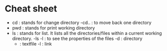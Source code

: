# Cheat sheet
- cd : stands for change directory
  -cd.. : to move back one directory
- pwd : stands for print working directory
- ls : stands for list. It lists all the directories/files within a current working directory.
  -ls -l : to see the properties of the files
  -d : directory
  - : textfile
  -l : link
